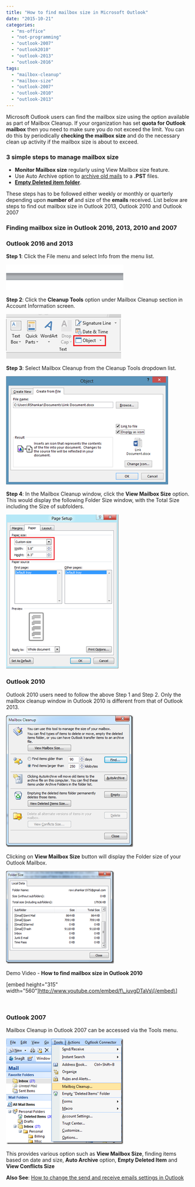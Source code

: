 ```yaml
---
title: "How to find mailbox size in Microsoft Outlook"
date: "2015-10-21"
categories: 
  - "ms-office"
  - "not-programming"
  - "outlook-2007"
  - "outlook2010"
  - "outlook-2013"
  - "outlook-2016"
tags: 
  - "mailbox-cleanup"
  - "mailbox-size"
  - "outlook-2007"
  - "outlook-2010"
  - "outlook-2013"
---
```


Microsoft Outlook users can find the mailbox size using the option available as part of Mailbox Cleanup. If your organization has set **quota for Outlook mailbox** then you need to make sure you do not exceed the limit. You can do this by periodically **checking the mailbox size** and do the necessary clean up activity if the mailbox size is about to exceed.

### 3 simple steps to manage mailbox size

- **Monitor Mailbox size** regularly using View Mailbox size feature.
- Use Auto Archive option to [archive old mails](http://blogmines.com/blog/how-to-enable-auto-archive-in-outlook-2010/) to a **.PST** files.
- **[Empty Deleted item folder](http://blogmines.com/blog/how-to-empty-deleted-items-folder-in-outlook-2010/)**.

These steps has to be followed either weekly or monthly or quarterly depending upon **number of** and size of the **emails** received. List below are steps to find out mailbox size in Outlook 2013, Outlook 2010 and Outlook 2007

### Finding mailbox size in Outlook 2016, 2013, 2010 and 2007

### Outlook 2016 and 2013

**Step 1**: Click the File menu and select Info from the menu list.

[![Cleanup Tools in Outlook 2013](/assets/images/image_thumb41.png "Cleanup Tools in Outlook 2013")](http://blogmines.com/blog/wp-content/uploads/2013/04/image43.png)

**Step 2**: Click the **Cleanup Tools** option under Mailbox Cleanup section in Account Information screen.

[![Mailbox Cleanup in Outlook 2010 and Outlook 2013](/assets/images/image_thumb42.png "Mailbox Cleanup in Outlook 2010 and Outlook 2013")](http://blogmines.com/blog/wp-content/uploads/2013/04/image44.png)

**Step 3**: Select Mailbox Cleanup from the Cleanup Tools dropdown list.

[![Mailbox Cleanup](/assets/images/image_thumb43.png "Mailbox Cleanup")](http://blogmines.com/blog/wp-content/uploads/2013/04/image45.png)

**Step 4**: In the Mailbox Cleanup window, click the **View Mailbox Size** option. This would display the following Folder Size window, with the Total Size including the Size of subfolders.

[![Folder Size in Outlook](/assets/images/image_thumb44.png "Folder Size in Outlook")](http://blogmines.com/blog/wp-content/uploads/2013/04/image46.png)

### Outlook 2010

Outlook 2010 users need to follow the above Step 1 and Step 2. Only the mailbox cleanup window in Outlook 2010 is different from that of Outlook 2013.

[![Mailbox Cleanup in Outlook 2010](/assets/images/image_thumb80.png "Mailbox Cleanup in Outlook 2010")](http://blogmines.com/blog/wp-content/uploads/2010/02/image80.png)

Clicking on **View Mailbox Size** button will display the Folder size of your Outlook Mailbox.

[![Folder Size in Outlook 2010](/assets/images/image_thumb81.png "Folder Size in Outlook 2010")](http://blogmines.com/blog/wp-content/uploads/2010/02/image81.png)

Demo Video - **How to find mailbox size in Outlook 2010**

\[embed height="315" width="560"\]http://www.youtube.com/embed/f\_iuvgDTaVs\[/embed\]

 

### Outlook 2007

Mailbox Cleanup in Outlook 2007 can be accessed via the Tools menu.

[![Mailbox Cleanup in Outlook 2007](/assets/images/image-thumb10.png "Mailbox Cleanup in Outlook 2007")](http://blogmines.com/blog/wp-content/uploads/2009/04/image10.png)

This provides various option such as **View Mailbox Size**, finding items based on date and size, **Auto Archive** option, **Empty Deleted Item** and **View Conflicts Size**

**Also See**: [How to change the send and receive emails settings in Outlook](http://blogmines.com/blog/how-to-change-the-send-and-receive-emails-settings-in-outlook-2010/)
